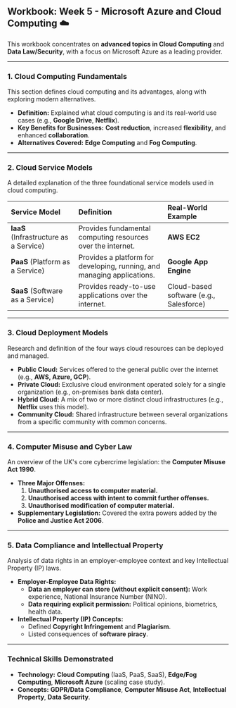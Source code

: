 ## Workbook: Week 5 - Microsoft Azure and Cloud Computing ☁️

This workbook concentrates on **advanced topics in Cloud Computing** and **Data Law/Security**, with a focus on Microsoft Azure as a leading provider.

***

### 1. Cloud Computing Fundamentals

This section defines cloud computing and its advantages, along with exploring modern alternatives.

* **Definition:** Explained what cloud computing is and its real-world use cases (e.g., **Google Drive**, **Netflix**).
* **Key Benefits for Businesses:** **Cost reduction**, increased **flexibility**, and enhanced **collaboration**.
* **Alternatives Covered:** **Edge Computing** and **Fog Computing**.

---

### 2. Cloud Service Models

A detailed explanation of the three foundational service models used in cloud computing.

| Service Model | Definition | Real-World Example |
| :--- | :--- | :--- |
| **IaaS** (Infrastructure as a Service) | Provides fundamental computing resources over the internet. | **AWS EC2** |
| **PaaS** (Platform as a Service) | Provides a platform for developing, running, and managing applications. | **Google App Engine** |
| **SaaS** (Software as a Service) | Provides ready-to-use applications over the internet. | Cloud-based software (e.g., Salesforce) |

---

### 3. Cloud Deployment Models

Research and definition of the four ways cloud resources can be deployed and managed.

* **Public Cloud:** Services offered to the general public over the internet (e.g., **AWS, Azure, GCP**).
* **Private Cloud:** Exclusive cloud environment operated solely for a single organization (e.g., on-premises bank data center).
* **Hybrid Cloud:** A mix of two or more distinct cloud infrastructures (e.g., **Netflix** uses this model).
* **Community Cloud:** Shared infrastructure between several organizations from a specific community with common concerns.

---

### 4. Computer Misuse and Cyber Law

An overview of the UK's core cybercrime legislation: the **Computer Misuse Act 1990**.

* **Three Major Offenses:**
    1.  **Unauthorised access to computer material.**
    2.  **Unauthorised access with intent to commit further offenses.**
    3.  **Unauthorised modification of computer material.**
* **Supplementary Legislation:** Covered the extra powers added by the **Police and Justice Act 2006**.

---

### 5. Data Compliance and Intellectual Property

Analysis of data rights in an employer-employee context and key Intellectual Property (IP) laws.

* **Employer-Employee Data Rights:**
    * **Data an employer can store (without explicit consent):** Work experience, National Insurance Number (NINO).
    * **Data requiring explicit permission:** Political opinions, biometrics, health data.
* **Intellectual Property (IP) Concepts:**
    * Defined **Copyright Infringement** and **Plagiarism**.
    * Listed consequences of **software piracy**.

***

### Technical Skills Demonstrated

* **Technology:** **Cloud Computing** (IaaS, PaaS, SaaS), **Edge/Fog Computing**, **Microsoft Azure** (scaling case study).
* **Concepts:** **GDPR/Data Compliance**, **Computer Misuse Act**, **Intellectual Property**, **Data Security**.
